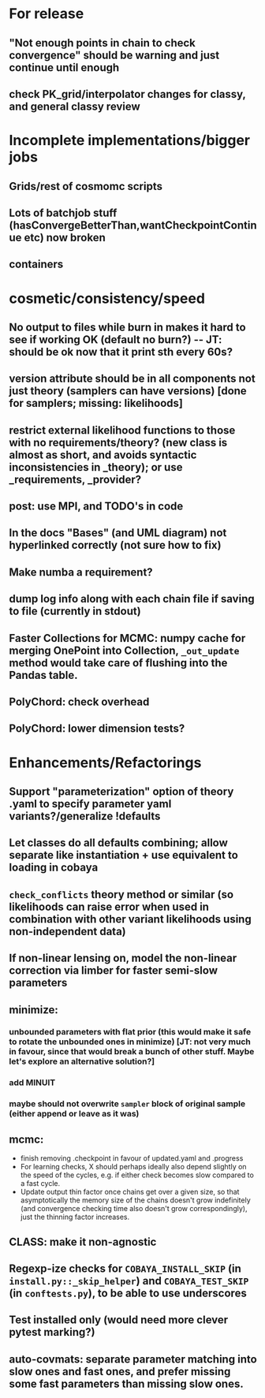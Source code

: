 # For release

## "Not enough points in chain to check convergence" should be warning and just continue until enough
## check PK_grid/interpolator changes for classy, and general classy review

# Incomplete implementations/bigger jobs
## Grids/rest of cosmomc scripts
## Lots of batchjob stuff (hasConvergeBetterThan,wantCheckpointContinue etc) now broken
## containers

# cosmetic/consistency/speed

## No output to files while burn in makes it hard to see if working OK (default no burn?) -- JT: should be ok now that it print sth every 60s?
## version attribute should be in all components not just theory (samplers can have versions) [done for samplers; missing: likelihoods]
## restrict external likelihood functions to those with no requirements/theory? (new class is almost as short, and avoids syntactic inconsistencies in _theory); or use _requirements, _provider?
## post: use MPI, and TODO's in code
## In the docs "Bases" (and UML diagram) not hyperlinked correctly (not sure how to fix)
## Make numba a requirement?
## dump log info along with each chain file if saving to file (currently in stdout)
## Faster Collections for MCMC: numpy cache for merging OnePoint into Collection, `_out_update` method would take care of flushing into the Pandas table.
## PolyChord: check overhead
## PolyChord: lower dimension tests?

# Enhancements/Refactorings

## Support "parameterization" option of theory .yaml to specify parameter yaml variants?/generalize !defaults
## Let classes do all defaults combining; allow separate like instantiation + use equivalent to loading in cobaya
## `check_conflicts` theory method or similar (so likelihoods can raise error when used in combination with other variant likelihoods using non-independent data)
## If non-linear lensing on, model the non-linear correction via limber for faster semi-slow parameters
## minimize:
### unbounded parameters with flat prior (this would make it safe to rotate the unbounded ones in minimize) [JT: not very much in favour, since that would break a bunch of other stuff. Maybe let's explore an alternative solution?]
### add MINUIT
### maybe should not overwrite `sampler` block of original sample (either append or leave as it was)
## mcmc:
* finish removing .checkpoint in favour of updated.yaml and .progress
* For learning checks, X should perhaps ideally also depend slightly on the speed of the cycles, e.g. if either check becomes slow compared to a fast cycle.
* Update output thin factor once chains get over a given size, so that asymptotically the memory size of the chains doesn't grow indefinitely (and convergence checking time also doesn't grow correspondingly), just the thinning factor increases.
## CLASS: make it non-agnostic
## Regexp-ize checks for `COBAYA_INSTALL_SKIP` (in `install.py::_skip_helper`) and `COBAYA_TEST_SKIP` (in `conftests.py`), to be able to use underscores
## Test installed only (would need more clever pytest marking?)
## auto-covmats: separate parameter matching into slow ones and fast ones, and prefer missing some fast parameters than missing slow ones.
